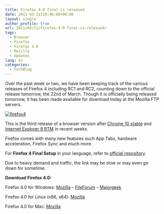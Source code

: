 ```yaml
---
title: Firefox 4.0 final is released
date: 2011-03-21T20:46:00+00:00
layout: single
author_profile: true
url: 2011/03/21/firefox-4-0-final-is-released/
tags:
  - Browser
  - Firefox
  - Firefox 4.0
  - Mozilla
  - Updates
lang: en
categories: 
  - TechBlog
---
```

Over the past week or two, we have been keeping track of the various releases of Firefox 4 including RC1 and RC2, counting down to the official release tomorrow, the 22nd of March. Though it is officially being released tomorrow, it has been made available for download today at the Mozilla FTP servers.

[![firefox4](http://lh4.ggpht.com/_vaUVXcmC3OI/TYezIEF4W2I/AAAAAAAADw4/Gv-OaXYZprk/firefox4_thumb%5B11%5D.jpg?imgmax=800 "firefox4")](http://lh6.ggpht.com/_vaUVXcmC3OI/TYezGem5NBI/AAAAAAAADw0/hnxctfyFc6U/s1600-h/firefox4%5B12%5D.jpg)

This is the third release of a browser version after [Chrome 10 stable](/2011/03/08/a-new-chrome-stable-release-today-with-sync-sandboxing-speed-and-a-new-settings-menu-too/) and [Internet Explorer 9 RTM](/2011/03/15/internet-explorer-9-is-out-includes-new-security-features/) in recent weeks.

Firefox comes with many new features such App Tabs, hardware acceleration, Firefox Sync and much more.

For **Firefox 4 Final Setup** in your language, refer to [official repository](ftp://releases.mozilla.org/pub/mozilla.org/firefox/releases/4.0/).

Due to heavy demand and traffic, the link may be slow or may even go down for sometime.

**Download Firefox 4.0:**

Firefox 4.0 for Windows: [Mozilla](http://releases.mozilla.org/pub/mozilla.org/firefox/releases/4.0/win32/en-US/Firefox%20Setup%204.0.exe) – [FileForum](http://fileforum.betanews.com/detail/Mozilla-Firefox-v4-for-Windows/1032985422/16) – [Majorgeek](http://www.majorgeeks.com/download2248.html?2011-03-21)

Firefox 4.0 for Linux (x86, x64): [Mozilla](http://releases.mozilla.org/pub/mozilla.org/firefox/releases/4.0/linux-i686/en-US/firefox-4.0.tar.bz2)

Firefox 4.0 for Mac: [Mozilla](http://releases.mozilla.org/pub/mozilla.org/firefox/releases/4.0/mac/en-US/Firefox%204.0.dmg)